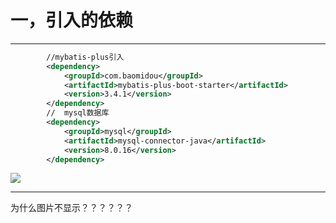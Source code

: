 # 一，引入的依赖

---

```xml
		//mybatis-plus引入
		<dependency>
            <groupId>com.baomidou</groupId>
            <artifactId>mybatis-plus-boot-starter</artifactId>
            <version>3.4.1</version>
        </dependency>
		//	mysql数据库
        <dependency>
            <groupId>mysql</groupId>
            <artifactId>mysql-connector-java</artifactId>
            <version>8.0.16</version>
        </dependency>
```

![](https://cdn.jsdelivr.net/gh/sxfinn/Pic/assets/202401131345592.png)

---

为什么图片不显示？？？？？？
